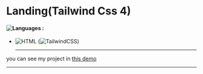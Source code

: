 # Landing(Tailwind Css 4)

#### ![Languages](https://img.shields.io/github/languages/count/zeynab-jalalian/Landing) :

 - ![HTML](https://img.shields.io/badge/Html-orange) (![TailwindCSS](https://img.shields.io/badge/TailwindCSS-blue))

   
   ---
 you can see my project in [this demo](https://zeynab-jalalian.github.io/Landing/)
  ___
